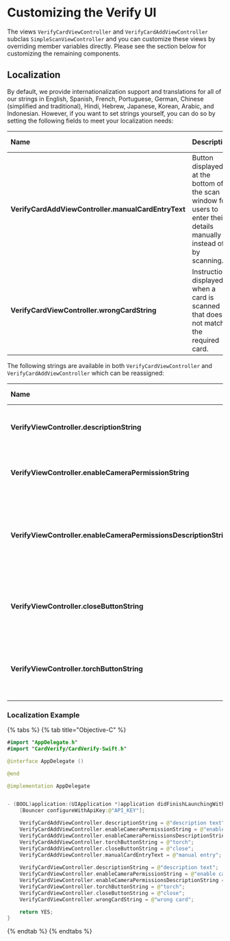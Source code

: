 # Customizing the Verify UI

The views `VerifyCardViewController` and `VerifyCardAddViewController` subclas `SimpleScanViewController` and you can customize these views by overriding member variables directly. Please see the section below for customizing the remaining components.

## Localization

By default, we provide internationalization support and translations for all of our strings in English, Spanish, French, Portuguese, German, Chinese \(simplified and traditional\), Hindi, Hebrew, Japanese, Korean, Arabic, and Indonesian. However, if you want to set strings yourself, you can do so by setting the following fields to meet your localization needs:

| Name | Description | Default Value |
| :--- | :--- | :--- |
| **VerifyCardAddViewController.manualCardEntryText** | Button displayed at the bottom of the scan window for users to enter their details manually instead of by scanning. | Enter details manually |
| **VerifyCardViewController.wrongCardString** | Instructions displayed when a card is scanned that does not match the required card. | Card doesn't match |



The following strings are available in both `VerifyCardViewController` and `VerifyCardAddViewController` which can be reassigned:

| Name | Description | Default Value |
| :--- | :--- | :--- |
| **VerifyViewController.descriptionString** | Instructions shown above the scan window | Scan Card |
| **VerifyViewController.enableCameraPermissionString** | Title of the camera permission request message | Enable camera access |
| **VerifyViewController.enableCameraPermissionsDescriptionString** | Message of the camera permission request message | To scan your card you'll need to update your phone settings |
| **VerifyViewController.closeButtonString** | Close button shown in the top left corner of the scan window | Close |
| **VerifyViewController.torchButtonString** | Torch button shown in the top right corner of the scan window | Torch |

### Localization Example
{% tabs %}
{% tab title="Objective-C" %}
```swift
#import "AppDelegate.h"
#import "CardVerify/CardVerify-Swift.h"

@interface AppDelegate ()

@end

@implementation AppDelegate


- (BOOL)application:(UIApplication *)application didFinishLaunchingWithOptions:(NSDictionary *)launchOptions {
    [Bouncer configureWithApiKey:@"API_KEY"];

    VerifyCardAddViewController.descriptionString = @"description text";
    VerifyCardAddViewController.enableCameraPermissionString = @"enable camera";
    VerifyCardAddViewController.enableCameraPermissionsDescriptionString = @"enable camera description";
    VerifyCardAddViewController.torchButtonString = @"torch";
    VerifyCardAddViewController.closeButtonString = @"close";
    VerifyCardAddViewController.manualCardEntryText = @"manual entry";
    
    VerifyCardViewController.descriptionString = @"description text";
    VerifyCardViewController.enableCameraPermissionString = @"enable camera";
    VerifyCardViewController.enableCameraPermissionsDescriptionString = @"enable camera description";
    VerifyCardViewController.torchButtonString = @"torch";
    VerifyCardViewController.closeButtonString = @"close";
    VerifyCardViewController.wrongCardString = @"wrong card";

    return YES;
}

```
{% endtab %}
{% endtabs %}